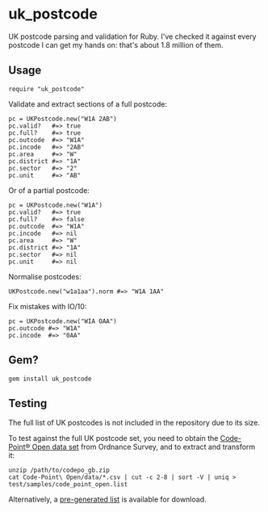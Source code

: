 uk_postcode
===========

UK postcode parsing and validation for Ruby. I've checked it against every postcode I can get my hands on: that's about 1.8 million of them.

Usage
-----

    require "uk_postcode"

Validate and extract sections of a full postcode:

    pc = UKPostcode.new("W1A 2AB")
    pc.valid?   #=> true
    pc.full?    #=> true
    pc.outcode  #=> "W1A"
    pc.incode   #=> "2AB"
    pc.area     #=> "W"
    pc.district #=> "1A"
    pc.sector   #=> "2"
    pc.unit     #=> "AB"

Or of a partial postcode:

    pc = UKPostcode.new("W1A")
    pc.valid?   #=> true
    pc.full?    #=> false
    pc.outcode  #=> "W1A"
    pc.incode   #=> nil
    pc.area     #=> "W"
    pc.district #=> "1A"
    pc.sector   #=> nil
    pc.unit     #=> nil

Normalise postcodes:

    UKPostcode.new("w1a1aa").norm #=> "W1A 1AA"

Fix mistakes with IO/10:

    pc = UKPostcode.new("WIA OAA")
    pc.outcode #=> "W1A"
    pc.incode  #=> "0AA"

Gem?
----

    gem install uk_postcode

Testing
-------

The full list of UK postcodes is not included in the repository due to its
size.

To test against the full UK postcode set, you need to obtain the
[Code-Point® Open data set][cpo] from Ordnance Survey, and to extract and
transform it:

    unzip /path/to/codepo_gb.zip
    cat Code-Point\ Open/data/*.csv | cut -c 2-8 | sort -V | uniq > test/samples/code_point_open.list

Alternatively, a [pre-generated list][dl] is available for download.

[cpo]: https://www.ordnancesurvey.co.uk/opendatadownload/products.html
[dl]:  https://github.com/threedaymonk/uk_postcode/downloads
